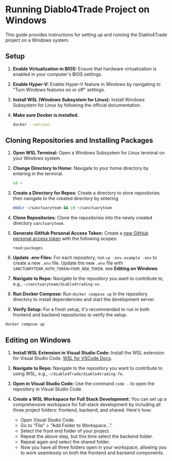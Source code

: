 # Running Diablo4Trade Project on Windows

This guide provides instructions for setting up and running the Diablo4Trade project on a Windows system.

## Setup

1. **Enable Virtualization in BIOS:**
   Ensure that hardware virtualization is enabled in your computer's BIOS settings.

2. **Enable Hyper-V:**
   Enable Hyper-V feature in Windows by navigating to "Turn Windows features on or off" settings.

3. **Install WSL (Windows Subsystem for Linux):**
   Install Windows Subsystem for Linux by following the official documentation.

4. **Make sure Docker is installed.**
   ```bash
   docker --version
   ```


## Cloning Repositories and Installing Packages

1. **Open WSL Terminal:**
   Open a Windows Subsystem for Linux terminal on your Windows system.

2. **Change Directory to Home:**
   Navigate to your home directory by entering in the terminal.
   ```bash
   cd ~
   ```

4. **Create a Directory for Repos:**
   Create a directory to store repositories then navigate to the created directory by entering
   ```bash
   mkdir ~/sanctuaryteam && cd ~/sanctuaryteam
   ```

6. **Clone Repositories:**
   Clone the repositories into the newly created directory `sanctuaryteam`.


7. **Generate GitHub Personal Access Token:**
   Create a [new GitHub personal access token](https://github.com/settings/tokens/new) with the following scopes:
    ```
    read:packages
    ```

8. **Update .env Files:**
   For each repository, run `cp .env.example .env` to create a new `.env` file.
   Update the new `.env` file with `SANCTUARYTEAM_AUTH_TOKEN=YOUR_NEW_TOKEN`.  see __Editing on Windows__

9. **Navigate to Repo:**
   Navigate to the repository you want to contribute to, e.g., `~/sanctuaryteam/diablo4trading-xx`.

10. **Run Docker Compose:**
   Run `docker compose up` in the repository directory to install dependencies and start the development server.

11. **Verify Setup:**
   For a fresh setup, it's recommended to run in both frontend and backend repositories to verify the setup.
```bash
docker compose up
```

## Editing on Windows

1. **Install WSL Extension in Visual Studio Code:**
   Install the WSL extension for Visual Studio Code. [WSL for VSCode Docs](https://marketplace.visualstudio.com/items?itemName=ms-vscode-remote.remote-wsl).

2. **Navigate to Repo:**
   Navigate to the repository you want to contribute to using WSL, e.g., `~/diablo4Trade/diablo4trading-fe`.

3. **Open in Visual Studio Code:**
   Use the command `code .` to open the repository in Visual Studio Code.

4. **Create a WSL Workspace for Full Stack Development:**
   You can set up a comprehensive workspace for full-stack development by including all three project folders: frontend, backend, and shared. Here's how:

   - Open Visual Studio Code.
   - Go to "File" > "Add Folder to Workspace...".
   - Select the front end folder of your project.
   - Repeat the above step, but this time select the backend folder.
   - Repeat again and select the shared folder.
   - Now you have all three folders open in your workspace, allowing you to work seamlessly on both the frontend and backend components.
